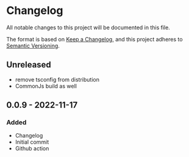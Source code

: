 # Changelog

All notable changes to this project will be documented in this file.

The format is based on [Keep a Changelog](https://keepachangelog.com/en/1.0.0/),
and this project adheres to [Semantic Versioning](https://semver.org/spec/v2.0.0.html).

## Unreleased
- remove tsconfig from distribution
- CommonJs build as well
## 0.0.9 - 2022-11-17
### Added
- Changelog
- Initial commit
- Github action
